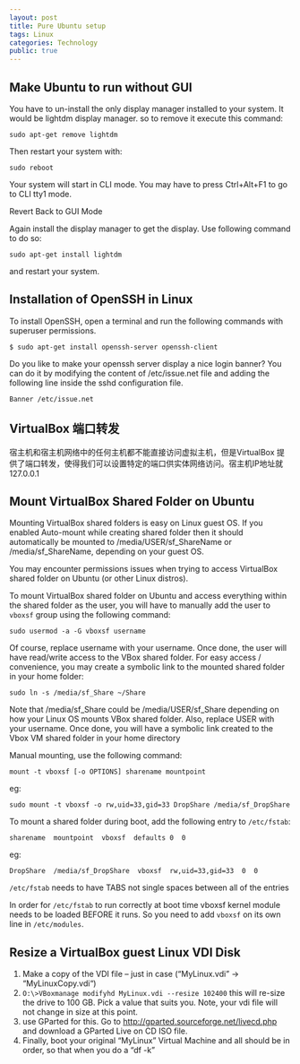 ```yaml
---
layout: post
title: Pure Ubuntu setup
tags: Linux
categories: Technology
public: true
---
```


## Make Ubuntu to run without GUI

You have to un-install the only display manager installed to your system. It would be lightdm display manager. so to remove it execute this command:

~~~
sudo apt-get remove lightdm
~~~

Then restart your system with:

~~~
sudo reboot
~~~

Your system will start in CLI mode. You may have to press Ctrl+Alt+F1 to go to CLI tty1 mode.

Revert Back to GUI Mode

Again install the display manager to get the display. Use following command to do so:

~~~
sudo apt-get install lightdm
~~~

and restart your system.

## Installation of OpenSSH in Linux

To install OpenSSH, open a terminal and run the following commands with superuser permissions.

~~~
$ sudo apt-get install openssh-server openssh-client
~~~

Do you like to make your openssh server display a nice login banner? You can do it by modifying the content of /etc/issue.net file and adding the following line inside the sshd configuration file.

~~~
Banner /etc/issue.net
~~~

## VirtualBox 端口转发
宿主机和宿主机网络中的任何主机都不能直接访问虚拟主机，但是VirtualBox 提供了端口转发，使得我们可以设置特定的端口供实体网络访问。宿主机IP地址就127.0.0.1

## Mount VirtualBox Shared Folder on Ubuntu
Mounting VirtualBox shared folders is easy on Linux guest OS. If you enabled Auto-mount while creating shared folder then it should automatically be mounted to /media/USER/sf_ShareName or /media/sf_ShareName, depending on your guest OS.

You may encounter permissions issues when trying to access VirtualBox shared folder on Ubuntu (or other Linux distros).

To mount VirtualBox shared folder on Ubuntu and access everything within the shared folder as the user, you will have to manually add the user to `vboxsf` group using the following command:

~~~
sudo usermod -a -G vboxsf username
~~~

Of course, replace username with your username. Once done, the user will have read/write access to the VBox shared folder. For easy access / convenience, you may create a symbolic link to the mounted shared folder in your home folder:

~~~
sudo ln -s /media/sf_Share ~/Share
~~~

Note that /media/sf_Share could be /media/USER/sf_Share depending on how your Linux OS mounts VBox shared folder. Also, replace USER with your username. Once done, you will have a symbolic link created to the Vbox VM shared folder in your home directory

Manual mounting, use the following command:

~~~
mount -t vboxsf [-o OPTIONS] sharename mountpoint
~~~
eg:

~~~
sudo mount -t vboxsf -o rw,uid=33,gid=33 DropShare /media/sf_DropShare
~~~

To mount a shared folder during boot, add the following entry to `/etc/fstab`:

~~~
sharename  mountpoint  vboxsf  defaults 0  0
~~~

eg:

~~~
DropShare  /media/sf_DropShare  vboxsf  rw,uid=33,gid=33  0  0
~~~

`/etc/fstab` needs to have TABS not single spaces between all of the entries

In order for `/etc/fstab` to run correctly at boot time vboxsf kernel module needs to be loaded BEFORE it runs. So you need to add `vboxsf` on its own line in `/etc/modules`.

## Resize a VirtualBox guest Linux VDI Disk

1. Make a copy of the VDI file – just in case (“MyLinux.vdi” -> “MyLinuxCopy.vdi“)
2. ```O:\>VBoxmanage modifyhd MyLinux.vdi --resize 102400```
this will re-size the drive to 100 GB. Pick a value that suits you. Note, your vdi file will not change in size at this point.
1. use GParted for this. Go to http://gparted.sourceforge.net/livecd.php and download a GParted Live on CD ISO file.
2. Finally, boot your original “MyLinux” Virtual Machine and all should be in order, so that when you do a “df -k”

